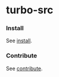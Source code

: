 # turbo-src

### Install

See [install](docs/install.md).

### Contribute

See [contribute](docs/contribute.md).